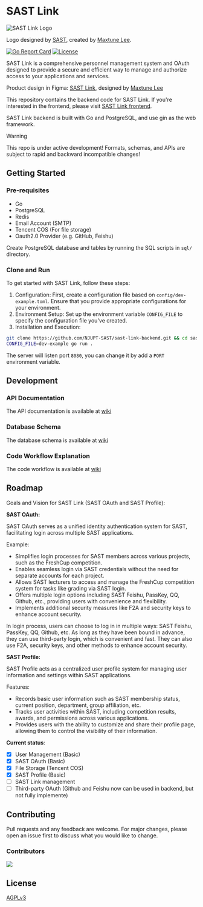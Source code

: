 # SAST Link

![SAST Link Logo](https://aliyun.sastimg.mxte.cc/images/2023/07/02/footera9663bd5ff4b2bad.png)

Logo designed by [SAST](https://sast.fun/), created by [Maxtune Lee](https://github.com/MaxtuneLee).

[![Go Report Card](https://goreportcard.com/badge/github.com/NJUPT-SAST/sast-link-backend)](https://goreportcard.com/report/github.com/NJUPT-SAST/sast-link-backend)
[![License](https://img.shields.io/badge/license-AGPLv3-blue.svg)](https://choosealicense.com/licenses/agpl-3.0/)

SAST Link is a comprehensive personnel management system and OAuth designed to provide a secure and efficient way to manage and authorize access to your applications and services. 

Product design in Figma: [SAST Link](https://www.figma.com/file/IUIoRll3ieYFzJSfJPelDu/sast-link?node-id=0-1&t=rtc1sJfjJ0aTDAkp-0), designed by [Maxtune Lee](https://github.com/MaxtuneLee)

This repository contains the backend code for SAST Link. If you're interested in the frontend, please visit [SAST Link frontend](https://github.com/NJUPT-SAST/sast-link).

SAST Link backend is built with Go and PostgreSQL, and use gin as the web framework.

> [!WARNING]
> This repo is under active development! Formats, schemas, and APIs are subject to rapid and backward incompatible changes!

## Getting Started

### Pre-requisites

- Go
- PostgreSQL
- Redis
- Email Account (SMTP)
- Tencent COS (For file storage)
- Oauth2.0 Provider (e.g. GitHub, Feishu)

Create PostgreSQL database and tables by running the SQL scripts in `sql/` directory.

### Clone and Run

To get started with SAST Link, follow these steps:

1. Configuration: First, create a configuration file based on `config/dev-example.toml`. Ensure that you provide appropriate configurations for your environment.
2. Environment Setup: Set up the environment variable `CONFIG_FILE` to specify the configuration file you've created.
3. Installation and Execution:

```bash
git clone https://github.com/NJUPT-SAST/sast-link-backend.git && cd sast-link-backend
CONFIG_FILE=dev-example go run .
```

The server will listen port `8080`, you can change it by add a `PORT` environment variable.

## Development

### API Documentation

The API documentation is available at [wiki](https://github.com/NJUPT-SAST/sast-link-backend/wiki/Api-Doc)

### Database Schema

The database schema is available at [wiki](https://github.com/NJUPT-SAST/sast-link-backend/wiki/Project-Structure#sql)

### Code Workflow Explanation

The code workflow is available at [wiki](https://github.com/NJUPT-SAST/sast-link-backend/wiki/General)

## Roadmap

Goals and Vision for SAST Link (SAST OAuth and SAST Profile):

**SAST OAuth:**

SAST OAuth serves as a unified identity authentication system for SAST, facilitating login across multiple SAST applications.

Example:

- Simplifies login processes for SAST members across various projects, such as the FreshCup competition.
- Enables seamless login via SAST credentials without the need for separate accounts for each project.
- Allows SAST lecturers to access and manage the FreshCup competition system for tasks like grading via SAST login.
- Offers multiple login options including SAST Feishu, PassKey, QQ, Github, etc., providing users with convenience and flexibility.
- Implements additional security measures like F2A and security keys to enhance account security.

In login process, users can choose to log in in multiple ways: SAST Feishu, PassKey, QQ, Github, etc. As long as they have been bound in advance, they can use third-party login, which is convenient and fast. They can also use F2A, security keys, and other methods to enhance account security.

**SAST Profile:**

SAST Profile acts as a centralized user profile system for managing user information and settings within SAST applications.

Features:

- Records basic user information such as SAST membership status, current position, department, group affiliation, etc.
- Tracks user activities within SAST, including competition results, awards, and permissions across various applications.
- Provides users with the ability to customize and share their profile page, allowing them to control the visibility of their information.

**Current status**:

- [x] User Management (Basic)
- [x] SAST OAuth (Basic)
- [x] File Storage (Tencent COS)
- [x] SAST Profile (Basic)
- [ ] SAST Link management
- [ ] Third-party OAuth (Github and Feishu now can be used in backend, but not fully implemente)

## Contributing

Pull requests and any feedback are welcome. For major changes, please open an issue first
to discuss what you would like to change.

### Contributors

<a href="https://github.com/NJUPT-SAST/sast-link-backend/graphs/contributors">
  <img src="https://contrib.rocks/image?repo=NJUPT-SAST/sast-link-backend" />
</a>

## License

[AGPLv3 ](https://choosealicense.com/licenses/agpl-3.0/)
